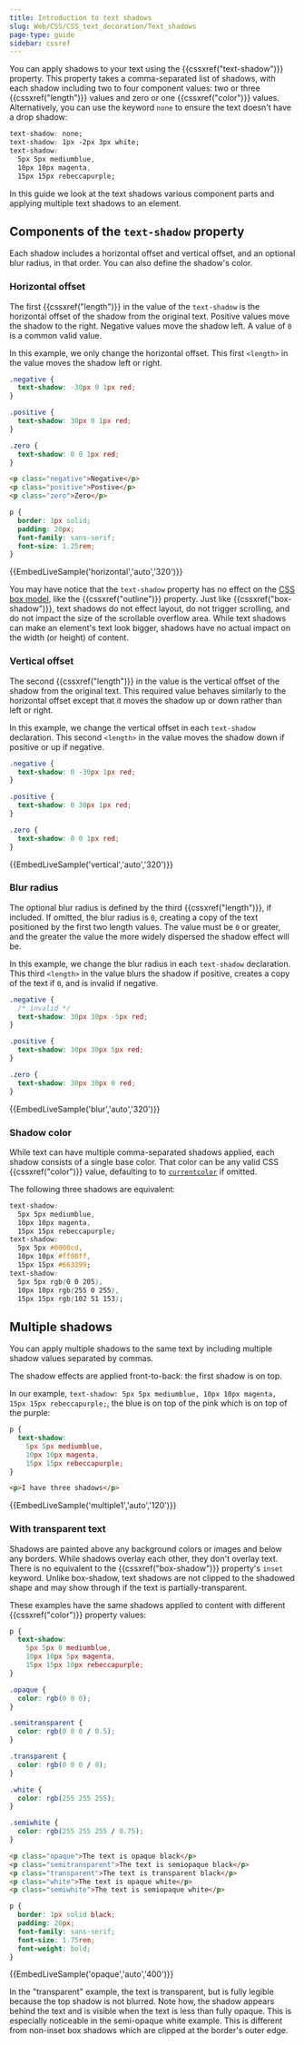 ```yaml
---
title: Introduction to text shadows
slug: Web/CSS/CSS_text_decoration/Text_shadows
page-type: guide
sidebar: cssref
---
```


You can apply shadows to your text using the {{cssxref("text-shadow")}} property. This property takes a comma-separated list of shadows, with each shadow including two to four component values: two or three {{cssxref("length")}} values and zero or one {{cssxref("color")}} values. Alternatively, you can use the keyword `none` to ensure the text doesn't have a drop shadow:

```css
text-shadow: none;
text-shadow: 1px -2px 3px white;
text-shadow:
  5px 5px mediumblue,
  10px 10px magenta,
  15px 15px rebeccapurple;
```

In this guide we look at the text shadows various component parts and applying multiple text shadows to an element.

## Components of the `text-shadow` property

Each shadow includes a horizontal offset and vertical offset, and an optional blur radius, in that order. You can also define the shadow's color.

### Horizontal offset

The first {{cssxref("length")}} in the value of the `text-shadow` is the horizontal offset of the shadow from the original text. Positive values move the shadow to the right. Negative values move the shadow left. A value of `0` is a common valid value.

In this example, we only change the horizontal offset. This first `<length>` in the value moves the shadow left or right.

```css live-sample___horizontal
.negative {
  text-shadow: -30px 0 1px red;
}

.positive {
  text-shadow: 30px 0 1px red;
}

.zero {
  text-shadow: 0 0 1px red;
}
```

```html hidden live-sample___horizontal live-sample___vertical live-sample___blur
<p class="negative">Negative</p>
<p class="positive">Postive</p>
<p class="zero">Zero</p>
```

```css hidden live-sample___horizontal live-sample___vertical live-sample___blur live-sample___multiple1
p {
  border: 1px solid;
  padding: 20px;
  font-family: sans-serif;
  font-size: 1.25rem;
}
```

{{EmbedLiveSample('horizontal','auto','320')}}

You may have notice that the `text-shadow` property has no effect on the [CSS box model](/en-US/docs/Web/CSS/CSS_box_model/Introduction_to_the_CSS_box_model), like the {{cssxref("outline")}} property. Just like {{cssxref("box-shadow")}}, text shadows do not effect layout, do not trigger scrolling, and do not impact the size of the scrollable overflow area. While text shadows can make an element's text look bigger, shadows have no actual impact on the width (or height) of content.

### Vertical offset

The second {{cssxref("length")}} in the value is the vertical offset of the shadow from the original text. This required value behaves similarly to the horizontal offset except that it moves the shadow up or down rather than left or right.

In this example, we change the vertical offset in each `text-shadow` declaration. This second `<length>` in the value moves the shadow down if positive or up if negative.

```css live-sample___vertical
.negative {
  text-shadow: 0 -30px 1px red;
}

.positive {
  text-shadow: 0 30px 1px red;
}

.zero {
  text-shadow: 0 0 1px red;
}
```

{{EmbedLiveSample('vertical','auto','320')}}

### Blur radius

The optional blur radius is defined by the third {{cssxref("length")}}, if included. If omitted, the blur radius is `0`, creating a copy of the text positioned by the first two length values. The value must be `0` or greater, and the greater the value the more widely dispersed the shadow effect will be.

In this example, we change the blur radius in each `text-shadow` declaration. This third `<length>` in the value blurs the shadow if positive, creates a copy of the text if `0`, and is invalid if negative.

```css live-sample___blur
.negative {
  /* invalid */
  text-shadow: 30px 30px -5px red;
}

.positive {
  text-shadow: 30px 30px 5px red;
}

.zero {
  text-shadow: 30px 30px 0 red;
}
```

{{EmbedLiveSample('blur','auto','320')}}

### Shadow color

While text can have multiple comma-separated shadows applied, each shadow consists of a single base color. That color can be any valid CSS {{cssxref("color")}} value, defaulting to to [`currentcolor`](/en-US/docs/Web/CSS/color_value#currentcolor_keyword) if omitted.

The following three shadows are equivalent:

```css
text-shadow:
  5px 5px mediumblue,
  10px 10px magenta,
  15px 15px rebeccapurple;
text-shadow:
  5px 5px #0000cd,
  10px 10px #ff00ff,
  15px 15px #663399;
text-shadow:
  5px 5px rgb(0 0 205),
  10px 10px rgb(255 0 255),
  15px 15px rgb(102 51 153);
```

## Multiple shadows

You can apply multiple shadows to the same text by including multiple shadow values separated by commas.

The shadow effects are applied front-to-back: the first shadow is on top.

In our example, `text-shadow: 5px 5px mediumblue, 10px 10px magenta, 15px 15px rebeccapurple;`, the blue is on top of the pink which is on top of the purple:

```css hidden live-sample___multiple1
p {
  text-shadow:
    5px 5px mediumblue,
    10px 10px magenta,
    15px 15px rebeccapurple;
}
```

```html hidden live-sample___multiple1
<p>I have three shadows</p>
```

{{EmbedLiveSample('multiple1','auto','120')}}

### With transparent text

Shadows are painted above any background colors or images and below any borders. While shadows overlay each other, they don't overlay text. There is no equivalent to the {{cssxref("box-shadow")}} property's `inset` keyword. Unlike box-shadow, text shadows are not clipped to the shadowed shape and may show through if the text is partially-transparent.

These examples have the same shadows applied to content with different {{cssxref("color")}} property values:

```css live-sample___opaque
p {
  text-shadow:
    5px 5px 0 mediumblue,
    10px 10px 5px magenta,
    15px 15px 10px rebeccapurple;
}

.opaque {
  color: rgb(0 0 0);
}

.semitransparent {
  color: rgb(0 0 0 / 0.5);
}

.transparent {
  color: rgb(0 0 0 / 0);
}

.white {
  color: rgb(255 255 255);
}

.semiwhite {
  color: rgb(255 255 255 / 0.75);
}
```

```html hidden live-sample___opaque
<p class="opaque">The text is opaque black</p>
<p class="semitransparent">The text is semiopaque black</p>
<p class="transparent">The text is transparent black</p>
<p class="white">The text is opaque white</p>
<p class="semiwhite">The text is semiopaque white</p>
```

```css hidden live-sample___opaque
p {
  border: 1px solid black;
  padding: 20px;
  font-family: sans-serif;
  font-size: 1.75rem;
  font-weight: bold;
}
```

{{EmbedLiveSample('opaque','auto','400')}}

In the "transparent" example, the text is transparent, but is fully legible because the top shadow is not blurred. Note how, the shadow appears behind the text and is visible when the text is less than fully opaque. This is especially noticeable in the semi-opaque white example. This is different from non-inset box shadows which are clipped at the border's outer edge.
